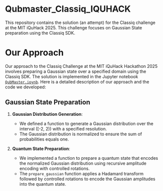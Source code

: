 # Qubmaster_Classiq_IQUHACK
This repository contains the solution (an attempt) for the Classiq challenge at the MIT iQuHack 2025. This challenge focuses on Gaussian State preparation using the Classiq SDK.

# Our Approach

Our approach to the Classiq Challenge at the MIT iQuHack Hackathon 2025 involves preparing a Gaussian state over a specified domain using the Classiq SDK. The solution is implemented in the Jupyter notebook [`QubMaster.ipynb`](QubMaster.ipynb). Here is a detailed description of our approach and the code we developed:

## Gaussian State Preparation

1. **Gaussian Distribution Generation**:
   - We defined a function to generate a Gaussian distribution over the interval \([-2, 2)\) with a specified resolution.
   - The Gaussian distribution is normalized to ensure the sum of probabilities equals one.

2. **Quantum State Preparation**:
   - We implemented a function to prepare a quantum state that encodes the normalized Gaussian distribution using recursive amplitude encoding with controlled rotations.
   - The `prepare_gaussian` function applies a Hadamard transform followed by controlled rotations to encode the Gaussian amplitudes into the quantum state.
